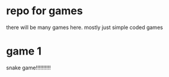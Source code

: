# repo for games
there will be many games here. mostly just simple coded games
# game 1
snake game!!!!!!!!!!
